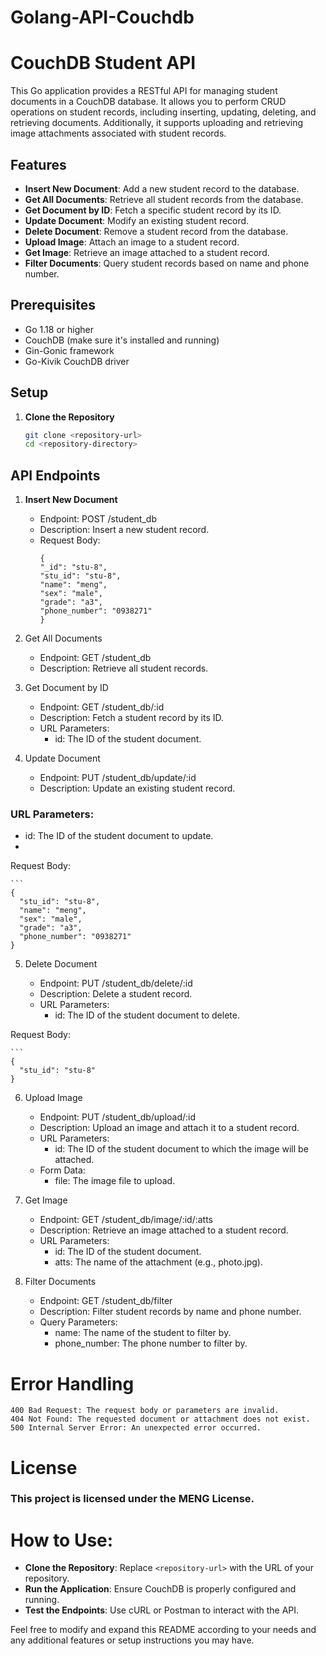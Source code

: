 # Golang-API-Couchdb
# CouchDB Student API

This Go application provides a RESTful API for managing student documents in a CouchDB database. It allows you to perform CRUD operations on student records, including inserting, updating, deleting, and retrieving documents. Additionally, it supports uploading and retrieving image attachments associated with student records.

## Features

- **Insert New Document**: Add a new student record to the database.
- **Get All Documents**: Retrieve all student records from the database.
- **Get Document by ID**: Fetch a specific student record by its ID.
- **Update Document**: Modify an existing student record.
- **Delete Document**: Remove a student record from the database.
- **Upload Image**: Attach an image to a student record.
- **Get Image**: Retrieve an image attached to a student record.
- **Filter Documents**: Query student records based on name and phone number.

## Prerequisites

- Go 1.18 or higher
- CouchDB (make sure it's installed and running)
- Gin-Gonic framework
- Go-Kivik CouchDB driver

## Setup

1. **Clone the Repository**

   ```bash
   git clone <repository-url>
   cd <repository-directory>

## API Endpoints
1. **Insert New Document**

    - Endpoint: POST /student_db
    - Description: Insert a new student record.
    - Request Body:
        ```
      {
      "_id": "stu-8",
      "stu_id": "stu-8",
      "name": "meng",
      "sex": "male",
      "grade": "a3",
      "phone_number": "0938271"
      }

2. Get All Documents
    - Endpoint: GET /student_db
    - Description: Retrieve all student records.

3. Get Document by ID

    - Endpoint: GET /student_db/:id
    - Description: Fetch a student record by its ID.
    - URL Parameters:
        - id: The ID of the student document.
4. Update Document
    - Endpoint: PUT /student_db/update/:id
    - Description: Update an existing student record.

### URL Parameters:
- id: The ID of the student document to update.
-
Request Body:

    ```
    {
      "stu_id": "stu-8",
      "name": "meng",
      "sex": "male",
      "grade": "a3",
      "phone_number": "0938271"
    }

5. Delete Document

    - Endpoint: PUT /student_db/delete/:id
    - Description: Delete a student record.
    - URL Parameters:
        - id: The ID of the student document to delete.

Request Body:

    ```
    {
      "stu_id": "stu-8"
    }

6. Upload Image
    - Endpoint: PUT /student_db/upload/:id
    - Description: Upload an image and attach it to a student record.
    - URL Parameters:
        - id: The ID of the student document to which the image will be attached.
    - Form Data:
        - file: The image file to upload.

7. Get Image
    - Endpoint: GET /student_db/image/:id/:atts
    - Description: Retrieve an image attached to a student record.
    - URL Parameters:
        - id: The ID of the student document.
        - atts: The name of the attachment (e.g., photo.jpg).

8. Filter Documents
    - Endpoint: GET /student_db/filter
    - Description: Filter student records by name and phone number.
    - Query Parameters:
        - name: The name of the student to filter by.
        - phone_number: The phone number to filter by.

# Error Handling
    400 Bad Request: The request body or parameters are invalid.
    404 Not Found: The requested document or attachment does not exist.
    500 Internal Server Error: An unexpected error occurred.

# License
### This project is licensed under the MENG License.

# How to Use:
- **Clone the Repository**: Replace `<repository-url>` with the URL of your repository.
- **Run the Application**: Ensure CouchDB is properly configured and running.
- **Test the Endpoints**: Use cURL or Postman to interact with the API.

Feel free to modify and expand this README according to your needs and any additional features or setup instructions you may have.
